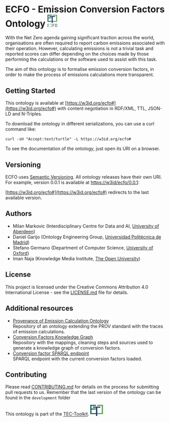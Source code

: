 # ECFO - Emission Conversion Factors Ontology <img src="Logo ECFO.svg" width=30/>

With the Net Zero agenda gaining significant traction across the world, organisations are often required to report carbon emissions associated with their operation.
However, calculating emissions is not a trivial task and reported scores can differ depending on the choices made by those performing the calculations or the software used to assist with this task.

The aim of this ontology is to formalise emission conversion factors, in order to make the process of emissions calculations more transparent.

## Getting Started

This ontology is available at [https://w3id.org/ecfo#](https://w3id.org/ecfo#) with content negotiation in RDF/XML, TTL, JSON-LD and N-Triples.

To download the ontology in different serializations, you can use a curl command like:

```
curl -sH "Accept:text/turtle" -L https://w3id.org/ecfo#
```

To see the documentation of the ontology, just open its URI on a browser.

<!-- ## Deployment

Add additional notes about how to deploy this on a live system

## Built With

 -->

## Versioning

ECFO uses [Semantic Versioning](http://semver.org).
All ontology releases have their own URI.
For example, version 0.0.1 is available at [https://w3id/ecfo/0.0.1](https://w3id.org/ecfo/0.0.1):

[https://w3id.org/ecfo#](https://w3id.org/ecfo#) redirects to the last available version.

## Authors

* Milan Markovic (Interdisciplinary Centre for Data and AI, [University of Aberdeen](https://www.abdn.ac.uk))
* Daniel Garijo (Ontology Engineering Group, [Universidad Politécnica de Madrid](https://www.upm.es))
* Stefano Germano (Department of Computer Science, [University of Oxford](https://www.cs.ox.ac.uk))
* Iman Naja (Knowledge Media Institute, [The Open University](https://www.open.ac.uk))

## License

This project is licensed under the Creative Commons Attribution 4.0 International License - see the [LICENSE.md](LICENSE.md) file for details.

<!-- ## Acknowledgments -->

## Additional resources

* [Provenance of Emission Calculation Ontology](https://github.com/EATS-UoA/peco)  
  Repository of an ontology extending the PROV standard with the traces of emission calculations.
* [Conversion Factors Knowledge Graph](https://github.com/EATS-UoA/cfkg)  
  Repository with the mappings, cleaning steps and sources used to generate a knowledge graph of conversion factors.
* [Conversion factor SPARQL endpoint](https://sparql.cf.linkeddata.es/)  
  SPARQL endpoint with the current conversion factors loaded.

## Contributing

Please read [CONTRIBUTING.md](CONTRIBUTING.md) for details on the process for submitting pull requests to us. Remember that the last version of the ontology can be found in the `development` folder


This ontology is part of the [TEC-Toolkit](https://github.com/TEC-Toolkit). <img src="Logo TEC.svg" width=40/>


